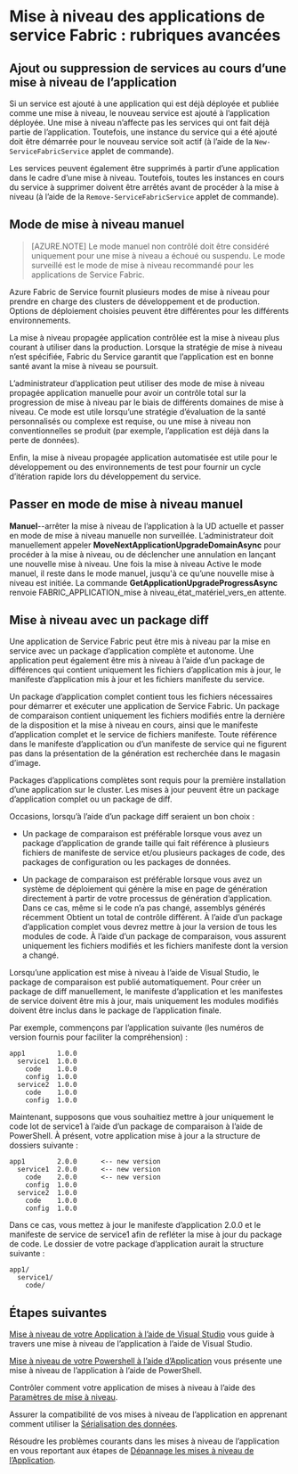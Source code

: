 <properties
   pageTitle="Mise à niveau de l’application : rubriques avancées | Microsoft Azure"
   description="Cet article décrit certaines rubriques avancées relatives à la mise à niveau d’une application de Service Fabric."
   services="service-fabric"
   documentationCenter=".net"
   authors="mani-ramaswamy"
   manager="timlt"
   editor=""/>

<tags
   ms.service="service-fabric"
   ms.devlang="dotnet"
   ms.topic="article"
   ms.tgt_pltfrm="NA"
   ms.workload="NA"
   ms.date="09/14/2016"
   ms.author="subramar"/>

# <a name="service-fabric-application-upgrade-advanced-topics"></a>Mise à niveau des applications de service Fabric : rubriques avancées

## <a name="adding-or-removing-services-during-an-application-upgrade"></a>Ajout ou suppression de services au cours d’une mise à niveau de l’application

Si un service est ajouté à une application qui est déjà déployée et publiée comme une mise à niveau, le nouveau service est ajouté à l’application déployée.  Une mise à niveau n’affecte pas les services qui ont fait déjà partie de l’application. Toutefois, une instance du service qui a été ajouté doit être démarrée pour le nouveau service soit actif (à l’aide de la `New-ServiceFabricService` applet de commande).

Les services peuvent également être supprimés à partir d’une application dans le cadre d’une mise à niveau. Toutefois, toutes les instances en cours du service à supprimer doivent être arrêtés avant de procéder à la mise à niveau (à l’aide de la `Remove-ServiceFabricService` applet de commande). 

## <a name="manual-upgrade-mode"></a>Mode de mise à niveau manuel

> [AZURE.NOTE]  Le mode manuel non contrôlé doit être considéré uniquement pour une mise à niveau a échoué ou suspendu. Le mode surveillé est le mode de mise à niveau recommandé pour les applications de Service Fabric.

Azure Fabric de Service fournit plusieurs modes de mise à niveau pour prendre en charge des clusters de développement et de production. Options de déploiement choisies peuvent être différentes pour les différents environnements.

La mise à niveau propagée application contrôlée est la mise à niveau plus courant à utiliser dans la production. Lorsque la stratégie de mise à niveau n’est spécifiée, Fabric du Service garantit que l’application est en bonne santé avant la mise à niveau se poursuit.

 L’administrateur d’application peut utiliser des mode de mise à niveau propagée application manuelle pour avoir un contrôle total sur la progression de mise à niveau par le biais de différents domaines de mise à niveau. Ce mode est utile lorsqu’une stratégie d’évaluation de la santé personnalisés ou complexe est requise, ou une mise à niveau non conventionnelles se produit (par exemple, l’application est déjà dans la perte de données).

Enfin, la mise à niveau propagée application automatisée est utile pour le développement ou des environnements de test pour fournir un cycle d’itération rapide lors du développement du service.

## <a name="change-to-manual-upgrade-mode"></a>Passer en mode de mise à niveau manuel
**Manuel**--arrêter la mise à niveau de l’application à la UD actuelle et passer en mode de mise à niveau manuelle non surveillée. L’administrateur doit manuellement appeler **MoveNextApplicationUpgradeDomainAsync** pour procéder à la mise à niveau, ou de déclencher une annulation en lançant une nouvelle mise à niveau. Une fois la mise à niveau Active le mode manuel, il reste dans le mode manuel, jusqu'à ce qu’une nouvelle mise à niveau est initiée. La commande **GetApplicationUpgradeProgressAsync** renvoie FABRIC\_APPLICATION\_mise à niveau\_état\_matériel\_vers\_en attente.

## <a name="upgrade-with-a-diff-package"></a>Mise à niveau avec un package diff

Une application de Service Fabric peut être mis à niveau par la mise en service avec un package d’application complète et autonome. Une application peut également être mis à niveau à l’aide d’un package de différences qui contient uniquement les fichiers d’application mis à jour, le manifeste d’application mis à jour et les fichiers manifeste du service.

Un package d’application complet contient tous les fichiers nécessaires pour démarrer et exécuter une application de Service Fabric. Un package de comparaison contient uniquement les fichiers modifiés entre la dernière de la disposition et la mise à niveau en cours, ainsi que le manifeste d’application complet et le service de fichiers manifeste. Toute référence dans le manifeste d’application ou d’un manifeste de service qui ne figurent pas dans la présentation de la génération est recherchée dans le magasin d’image.

Packages d’applications complètes sont requis pour la première installation d’une application sur le cluster. Les mises à jour peuvent être un package d’application complet ou un package de diff.

Occasions, lorsqu’à l’aide d’un package diff seraient un bon choix :

* Un package de comparaison est préférable lorsque vous avez un package d’application de grande taille qui fait référence à plusieurs fichiers de manifeste de service et/ou plusieurs packages de code, des packages de configuration ou les packages de données.

* Un package de comparaison est préférable lorsque vous avez un système de déploiement qui génère la mise en page de génération directement à partir de votre processus de génération d’application. Dans ce cas, même si le code n’a pas changé, assemblys générés récemment Obtient un total de contrôle différent. À l’aide d’un package d’application complet vous devrez mettre à jour la version de tous les modules de code. À l’aide d’un package de comparaison, vous assurent uniquement les fichiers modifiés et les fichiers manifeste dont la version a changé.

Lorsqu’une application est mise à niveau à l’aide de Visual Studio, le package de comparaison est publié automatiquement. Pour créer un package de diff manuellement, le manifeste d’application et les manifestes de service doivent être mis à jour, mais uniquement les modules modifiés doivent être inclus dans le package de l’application finale. 

Par exemple, commençons par l’application suivante (les numéros de version fournis pour faciliter la compréhension) :

```text
app1        1.0.0
  service1  1.0.0
    code    1.0.0
    config  1.0.0
  service2  1.0.0
    code    1.0.0
    config  1.0.0
```

Maintenant, supposons que vous souhaitiez mettre à jour uniquement le code lot de service1 à l’aide d’un package de comparaison à l’aide de PowerShell. À présent, votre application mise à jour a la structure de dossiers suivante :

```text
app1        2.0.0      <-- new version
  service1  2.0.0      <-- new version
    code    2.0.0      <-- new version
    config  1.0.0
  service2  1.0.0
    code    1.0.0
    config  1.0.0
```

Dans ce cas, vous mettez à jour le manifeste d’application 2.0.0 et le manifeste de service de service1 afin de refléter la mise à jour du package de code. Le dossier de votre package d’application aurait la structure suivante :

```text
app1/
  service1/
    code/
```

## <a name="next-steps"></a>Étapes suivantes

[Mise à niveau de votre Application à l’aide de Visual Studio](service-fabric-application-upgrade-tutorial.md) vous guide à travers une mise à niveau de l’application à l’aide de Visual Studio.

[Mise à niveau de votre Powershell à l’aide d’Application](service-fabric-application-upgrade-tutorial-powershell.md) vous présente une mise à niveau de l’application à l’aide de PowerShell.

Contrôler comment votre application de mises à niveau à l’aide des [Paramètres de mise à niveau](service-fabric-application-upgrade-parameters.md).

Assurer la compatibilité de vos mises à niveau de l’application en apprenant comment utiliser la [Sérialisation des données](service-fabric-application-upgrade-data-serialization.md).

Résoudre les problèmes courants dans les mises à niveau de l’application en vous reportant aux étapes de [Dépannage les mises à niveau de l’Application](service-fabric-application-upgrade-troubleshooting.md).
 
